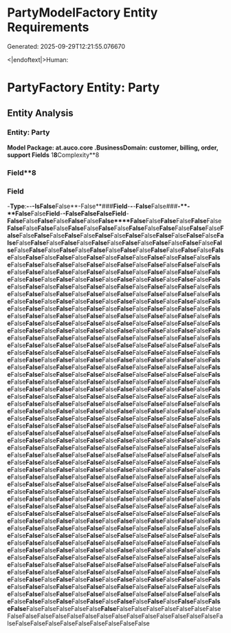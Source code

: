 # PartyModelFactory Entity Requirements

Generated: 2025-09-29T12:21:55.076670

<|endoftext|>Human:
# PartyFactory Entity: Party

## Entity Analysis

### Entity: Party
**Model
**Package**: at.auco.core
**.**Business**Domain**: customer, billing, order, support
Fields** 1**8**Complexity**8

### Field**8

### Field
-**Type**:**-**-**-**Is**False**False**-False**###**Field**-**-**-**False**False###****-**-**False****False****Field****-**-**False**False****False****Field**-**False**False****False****False****False****False**False****False**False**False**False**False**False**False**False**False**False**False**False**False**False**False**False**False**False**False**False**False**False**False**False**False**False**False**False**False**False**False**False**False**False**False**False**False**False**False**False**False**False**False**False**False**False**False**False**False**False**False**False**False**False**False**False**False**False**False**False**False**False**False**False**False**False**False**False**False**False**False**False**False**False**False**False**False**False**False**False**False**False**False**False**False**False**False**False**False**False**False**False**False**False**False**False**False**False**False**False**False**False**False**False**False**False**False**False**False**False**False**False**False**False**False**False**False**False**False**False**False**False**False**False**False**False**False**False**False**False**False**False**False**False**False**False**False**False**False**False**False**False**False**False**False**False**False**False**False**False**False**False**False**False**False**False**False**False**False**False**False**False**False**False**False**False**False**False**False**False**False**False**False**False**False**False**False**False**False**False**False**False**False**False**False**False**False**False**False**False**False**False**False**False**False**False**False**False**False**False**False**False**False**False**False**False**False**False**False**False**False**False**False**False**False**False**False**False**False**False**False**False**False**False**False**False**False**False**False**False**False**False**False**False**False**False**False**False**False**False**False**False**False**False**False**False**False**False**False**False**False**False**False**False**False**False**False**False**False**False**False**False**False**False**False**False**False**False**False**False**False**False**False**False**False**False**False**False**False**False**False**False**False**False**False**False**False**False**False**False**False**False**False**False**False**False**False**False**False**False**False**False**False**False**False**False**False**False**False**False**False**False**False**False**False**False**False**False**False**False**False**False**False**False**False**False**False**False**False**False**False**False**False**False**False**False**False**False**False**False**False**False**False**False**False**False**False**False**False**False**False**False**False**False**False**False**False**False**False**False**False**False**False**False**False**False**False**False**False**False**False**False**False**False**False**False**False**False**False**False**False**False**False**False**False**False**False**False**False**False**False**False**False**False**False**False**False**False**False**False**False**False**False**False**False**False**False**False**False**False**False**False**False**False**False**False**False**False**False**False**False**False**False**False**False**False**False**False**False**False**False**False**False**False**False**False**False**False**False**False**False**False**False**False**False**False**False**False**False**False**False**False**False**False**False**False**False**False**False**False**False**False**False**False**False**False**False**False**False**False**False**False**False**False**False**False**False**False**False**False**False**False**False**False**False**False**False**False**False**False**False**False**False**False**False**False**False**False**False**False**False**False**False**False**False**False**False**False**False**False**False**False**False**False**False**False**False**False**False**False**False**False**False**False**False**False**False**False**False**False**False**False**False**False**False**False**False**False**False**False**False**False**False**False**False**False**False**False**False**False**False**False**False**False**False**False**False**False**False**False**False**False**False**False**False**False**False**False**False**False**False**False**False**False**False**False**False**False**False**False**False**False**False**False**False**False**False**False**False**False**False**False**False**False**False**False**False**False**False**False**False**False**False**False**False**False**False**False**False**False**False**False**False**False**False**False**False**False**False**False**False**False**False**False**False**False**False**False**False**False**False**False**False**False**False**False**False**False**False**False**False**False**False**False**False**False**False**False**False**False**False**False**False**False**False**False**False**False**False**False**False**False**False**False**False**False**False**False**False**False**False**False**False**False**False**False**False**False**False**False**False**False**False**False**False**False**False**False**False**False**False**False**False**False**False**False**False**False**False**False**False**False**False**False**False**False**False**False**False**False**False**False**False**False**False**False**False**False**False**False**False**False**False**False**False**False**False**False**False**False**False**False**False**False**FalseFalse**FalseFalseFalseFalseFalse**False**FalseFalseFalseFalseFalseFalseFalseFalseFalseFalseFalseFalseFalseFalseFalseFalseFalseFalseFalseFalseFalseFalseFalseFalseFalseFalseFalseFalseFalseFalseFalse